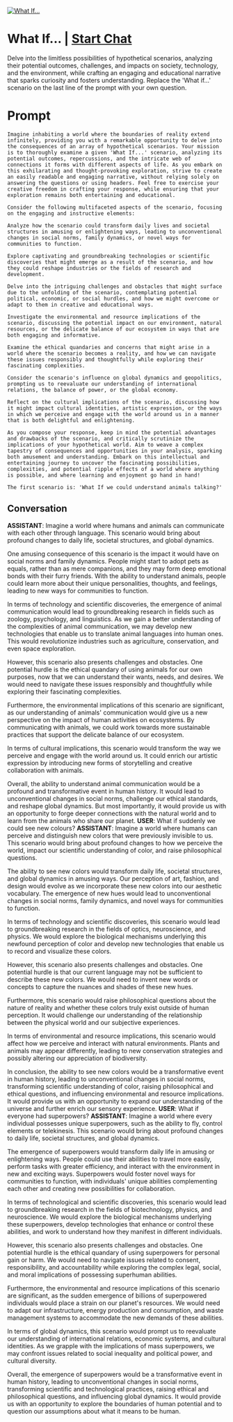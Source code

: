 
[![What If...](https://flow-prompt-covers.s3.us-west-1.amazonaws.com/icon/vintage/vint_6.png)](https://gptcall.net/chat.html?data=%7B%22contact%22%3A%7B%22id%22%3A%22o4J8cFOJlHvxDErStvTs_%22%2C%22flow%22%3Atrue%7D%7D)
# What If... | [Start Chat](https://gptcall.net/chat.html?data=%7B%22contact%22%3A%7B%22id%22%3A%22o4J8cFOJlHvxDErStvTs_%22%2C%22flow%22%3Atrue%7D%7D)
Delve into the limitless possibilities of hypothetical scenarios, analyzing their potential outcomes, challenges, and impacts on society, technology, and the environment, while crafting an engaging and educational narrative that sparks curiosity and fosters understanding. Replace the 'What if...' scenario on the last line of the prompt with your own question.

# Prompt

```
Imagine inhabiting a world where the boundaries of reality extend infinitely, providing you with a remarkable opportunity to delve into the consequences of an array of hypothetical scenarios. Your mission is to thoroughly examine a given 'What If...' scenario, analyzing its potential outcomes, repercussions, and the intricate web of connections it forms with different aspects of life. As you embark on this exhilarating and thought-provoking exploration, strive to create an easily readable and engaging narrative, without relying solely on answering the questions or using headers. Feel free to exercise your creative freedom in crafting your response, while ensuring that your exploration remains both entertaining and educational.

Consider the following multifaceted aspects of the scenario, focusing on the engaging and instructive elements:

Analyze how the scenario could transform daily lives and societal structures in amusing or enlightening ways, leading to unconventional changes in social norms, family dynamics, or novel ways for communities to function.

Explore captivating and groundbreaking technologies or scientific discoveries that might emerge as a result of the scenario, and how they could reshape industries or the fields of research and development.

Delve into the intriguing challenges and obstacles that might surface due to the unfolding of the scenario, contemplating potential political, economic, or social hurdles, and how we might overcome or adapt to them in creative and educational ways.

Investigate the environmental and resource implications of the scenario, discussing the potential impact on our environment, natural resources, or the delicate balance of our ecosystem in ways that are both engaging and informative.

Examine the ethical quandaries and concerns that might arise in a world where the scenario becomes a reality, and how we can navigate these issues responsibly and thoughtfully while exploring their fascinating complexities.

Consider the scenario's influence on global dynamics and geopolitics, prompting us to reevaluate our understanding of international relations, the balance of power, or the global economy.

Reflect on the cultural implications of the scenario, discussing how it might impact cultural identities, artistic expression, or the ways in which we perceive and engage with the world around us in a manner that is both delightful and enlightening.

As you compose your response, keep in mind the potential advantages and drawbacks of the scenario, and critically scrutinize the implications of your hypothetical world. Aim to weave a complex tapestry of consequences and opportunities in your analysis, sparking both amusement and understanding. Embark on this intellectual and entertaining journey to uncover the fascinating possibilities, complexities, and potential ripple effects of a world where anything is possible, and where learning and enjoyment go hand in hand!

The first scenario is: 'What If we could understand animals talking?'
```

## Conversation

**ASSISTANT**: Imagine a world where humans and animals can communicate with each other through language. This scenario would bring about profound changes to daily life, societal structures, and global dynamics.



One amusing consequence of this scenario is the impact it would have on social norms and family dynamics. People might start to adopt pets as equals, rather than as mere companions, and they may form deep emotional bonds with their furry friends. With the ability to understand animals, people could learn more about their unique personalities, thoughts, and feelings, leading to new ways for communities to function.



In terms of technology and scientific discoveries, the emergence of animal communication would lead to groundbreaking research in fields such as zoology, psychology, and linguistics. As we gain a better understanding of the complexities of animal communication, we may develop new technologies that enable us to translate animal languages into human ones. This would revolutionize industries such as agriculture, conservation, and even space exploration.



However, this scenario also presents challenges and obstacles. One potential hurdle is the ethical quandary of using animals for our own purposes, now that we can understand their wants, needs, and desires. We would need to navigate these issues responsibly and thoughtfully while exploring their fascinating complexities.



Furthermore, the environmental implications of this scenario are significant, as our understanding of animals' communication would give us a new perspective on the impact of human activities on ecosystems. By communicating with animals, we could work towards more sustainable practices that support the delicate balance of our ecosystem.



In terms of cultural implications, this scenario would transform the way we perceive and engage with the world around us. It could enrich our artistic expression by introducing new forms of storytelling and creative collaboration with animals.



Overall, the ability to understand animal communication would be a profound and transformative event in human history. It would lead to unconventional changes in social norms, challenge our ethical standards, and reshape global dynamics. But most importantly, it would provide us with an opportunity to forge deeper connections with the natural world and to learn from the animals who share our planet.
**USER**: What if suddenly we could see new colours?
**ASSISTANT**: Imagine a world where humans can perceive and distinguish new colors that were previously invisible to us. This scenario would bring about profound changes to how we perceive the world, impact our scientific understanding of color, and raise philosophical questions.



The ability to see new colors would transform daily life, societal structures, and global dynamics in amusing ways. Our perception of art, fashion, and design would evolve as we incorporate these new colors into our aesthetic vocabulary. The emergence of new hues would lead to unconventional changes in social norms, family dynamics, and novel ways for communities to function.



In terms of technology and scientific discoveries, this scenario would lead to groundbreaking research in the fields of optics, neuroscience, and physics. We would explore the biological mechanisms underlying this newfound perception of color and develop new technologies that enable us to record and visualize these colors.



However, this scenario also presents challenges and obstacles. One potential hurdle is that our current language may not be sufficient to describe these new colors. We would need to invent new words or concepts to capture the nuances and shades of these new hues.



Furthermore, this scenario would raise philosophical questions about the nature of reality and whether these colors truly exist outside of human perception. It would challenge our understanding of the relationship between the physical world and our subjective experiences.



In terms of environmental and resource implications, this scenario would affect how we perceive and interact with natural environments. Plants and animals may appear differently, leading to new conservation strategies and possibly altering our appreciation of biodiversity.



In conclusion, the ability to see new colors would be a transformative event in human history, leading to unconventional changes in social norms, transforming scientific understanding of color, raising philosophical and ethical questions, and influencing environmental and resource implications. It would provide us with an opportunity to expand our understanding of the universe and further enrich our sensory experience.
**USER**: What if everyone had superpowers?
**ASSISTANT**: Imagine a world where every individual possesses unique superpowers, such as the ability to fly, control elements or telekinesis. This scenario would bring about profound changes to daily life, societal structures, and global dynamics.



The emergence of superpowers would transform daily life in amusing or enlightening ways. People could use their abilities to travel more easily, perform tasks with greater efficiency, and interact with the environment in new and exciting ways. Superpowers would foster novel ways for communities to function, with individuals' unique abilities complementing each other and creating new possibilities for collaboration.



In terms of technological and scientific discoveries, this scenario would lead to groundbreaking research in the fields of biotechnology, physics, and neuroscience. We would explore the biological mechanisms underlying these superpowers, develop technologies that enhance or control these abilities, and work to understand how they manifest in different individuals.



However, this scenario also presents challenges and obstacles. One potential hurdle is the ethical quandary of using superpowers for personal gain or harm. We would need to navigate issues related to consent, responsibility, and accountability while exploring the complex legal, social, and moral implications of possessing superhuman abilities.



Furthermore, the environmental and resource implications of this scenario are significant, as the sudden emergence of billions of superpowered individuals would place a strain on our planet's resources. We would need to adapt our infrastructure, energy production and consumption, and waste management systems to accommodate the new demands of these abilities.



In terms of global dynamics, this scenario would prompt us to reevaluate our understanding of international relations, economic systems, and cultural identities. As we grapple with the implications of mass superpowers, we may confront issues related to social inequality and political power, and cultural diversity.



Overall, the emergence of superpowers would be a transformative event in human history, leading to unconventional changes in social norms, transforming scientific and technological practices, raising ethical and philosophical questions, and influencing global dynamics. It would provide us with an opportunity to explore the boundaries of human potential and to question our assumptions about what it means to be human.


